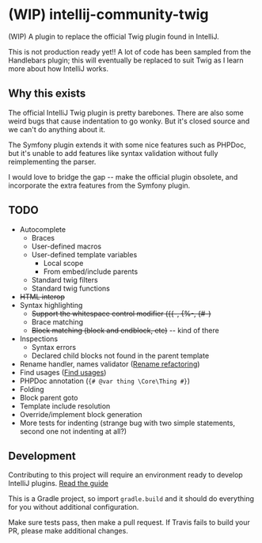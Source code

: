 # (WIP) intellij-community-twig

(WIP) A plugin to replace the official Twig plugin found in IntelliJ.

This is not production ready yet!! A lot of code has been sampled from the Handlebars plugin; this will eventually be replaced to suit Twig as I learn more about how IntelliJ works. 

## Why this exists

The official IntelliJ Twig plugin is pretty barebones. There are also some weird bugs that cause indentation to go wonky. But it's closed source and we can't do anything about it.

The Symfony plugin extends it with some nice features such as PHPDoc, but it's unable to add features like syntax validation without fully reimplementing the parser.

I would love to bridge the gap -- make the official plugin obsolete, and incorporate the extra features from the Symfony plugin. 

## TODO

- Autocomplete
    - Braces
    - User-defined macros
    - User-defined template variables
        - Local scope
        - From embed/include parents
    - Standard twig filters
    - Standard twig functions
- ~~HTML interop~~
- Syntax highlighting
    - ~~Support the whitespace control modifier ({{-, {%-, {#-)~~
    - Brace matching 
    - ~~Block matching (block and endblock, etc)~~ -- kind of there
- Inspections
    - Syntax errors
    - Declared child blocks not found in the parent template
- Rename handler, names validator ([Rename refactoring](https://www.jetbrains.org/intellij/sdk/docs/reference_guide/custom_language_support/rename_refactoring.html))
- Find usages ([Find usages](https://www.jetbrains.org/intellij/sdk/docs/reference_guide/custom_language_support/find_usages.html))
- PHPDoc annotation (`{# @var thing \Core\Thing #}`)
- Folding
- Block parent goto
- Template include resolution
- Override/implement block generation
- More tests for indenting (strange bug with two simple statements, second one not indenting at all?)
 
    
## Development

Contributing to this project will require an environment ready to develop IntelliJ plugins. [Read the guide](https://www.jetbrains.com/help/idea/configuring-intellij-platform-plugin-sdk.html)

This is a Gradle project, so import `gradle.build` and it should do everything for you without additional configuration. 

Make sure tests pass, then make a pull request. If Travis fails to build your PR, please make additional changes.